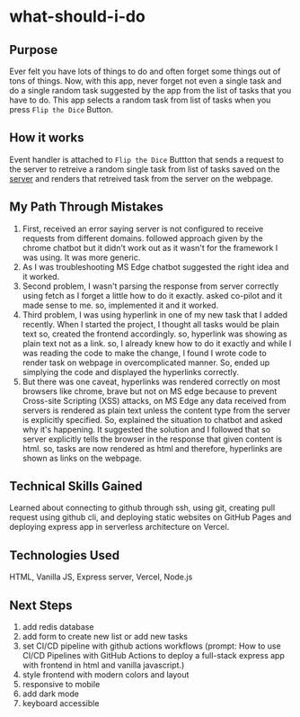 # what-should-i-do

## Purpose

Ever felt you have lots of things to do and often forget some things out of tons of things. Now, with this app, never forget not even a single task and do a single random task suggested by the app from the list of tasks that you have to do. This app selects a random task from list of tasks when you press `Flip the Dice` Button.

## How it works

Event handler is attached to `Flip the Dice` Buttton that sends a request to the server to retreive a random single task from list of tasks saved on the <a href="https://github.com/JasanpreetSidhu/random-task-selector-backend" target="_blank">server</a> and renders that retreived task from the server on the webpage.

## My Path Through Mistakes

1. First, received an error saying server is not configured to receive requests from different domains. followed approach given by the chrome chatbot but it didn't work out as it wasn't for the framework I was using. It was more generic.
2. As I was troubleshooting MS Edge chatbot suggested the right idea and it worked.
3. Second problem, I wasn't parsing the response from server correctly using fetch as I forget a little how to do it exactly. asked co-pilot and it made sense to me. so, implemented it and it worked.
4. Third problem, I was using hyperlink in one of my new task that I added recently. When I started the project, I thought all tasks would be plain text so, created the frontend accordingly. so, hyperlink was showing as plain text not as a link. so, I already knew how to do it exactly and while I was reading the code to make the change, I found I wrote code to render task on webpage in overcomplicated manner. So, ended up simplying the code and displayed the hyperlinks correctly.
5. But there was one caveat, hyperlinks was rendered correctly on most browsers like chrome, brave but not on MS edge because to prevent Cross-site Scripting (XSS) attacks, on MS Edge any data received from servers is rendered as plain text unless the content type from the server is explicitly specified. So, explained the situation to chatbot and asked why it's happening. It suggested the solution and I followed that so server explicitly tells the browser in the response that given content is html. so, tasks are now rendered as html and therefore, hyperlinks are shown as links on the webpage.

## Technical Skills Gained

Learned about connecting to github through ssh, using git,
creating pull request using github cli,
and deploying static websites on GitHub Pages and deploying express app in serverless architecture on Vercel.

## Technologies Used

HTML, Vanilla JS, Express server, Vercel, Node.js

## Next Steps

1. add redis database
2. add form to create new list or add new tasks
3. set CI/CD pipeline with github actions workflows (prompt: How to use CI/CD Pipelines with GitHub Actions to deploy a full-stack express app with frontend in html and vanilla javascript.)
4. style frontend with modern colors and layout
5. responsive to mobile
6. add dark mode
7. keyboard accessible
